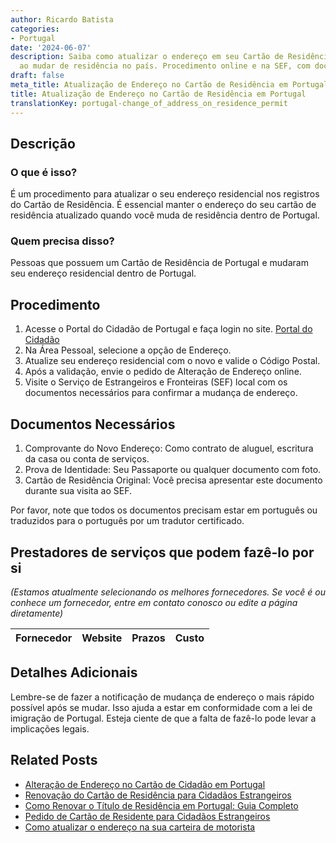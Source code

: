 ```yaml
---
author: Ricardo Batista
categories:
- Portugal
date: '2024-06-07'
description: Saiba como atualizar o endereço em seu Cartão de Residência em Portugal
  ao mudar de residência no país. Procedimento online e na SEF, com documentos requeridos.
draft: false
meta_title: Atualização de Endereço no Cartão de Residência em Portugal
title: Atualização de Endereço no Cartão de Residência em Portugal
translationKey: portugal-change_of_address_on_residence_permit
---
```



## Descrição
### O que é isso?
É um procedimento para atualizar o seu endereço residencial nos registros do Cartão de Residência. É essencial manter o endereço do seu cartão de residência atualizado quando você muda de residência dentro de Portugal.
### Quem precisa disso?
Pessoas que possuem um Cartão de Residência de Portugal e mudaram seu endereço residencial dentro de Portugal.

## Procedimento
1. Acesse o Portal do Cidadão de Portugal e faça login no site. [Portal do Cidadão](https://www.portaldocidadao.pt/)
2. Na Área Pessoal, selecione a opção de Endereço.
3. Atualize seu endereço residencial com o novo e valide o Código Postal.
4. Após a validação, envie o pedido de Alteração de Endereço online.
5. Visite o Serviço de Estrangeiros e Fronteiras (SEF) local com os documentos necessários para confirmar a mudança de endereço.

## Documentos Necessários
1. Comprovante do Novo Endereço: Como contrato de aluguel, escritura da casa ou conta de serviços.
2. Prova de Identidade: Seu Passaporte ou qualquer documento com foto.
3. Cartão de Residência Original: Você precisa apresentar este documento durante sua visita ao SEF.

Por favor, note que todos os documentos precisam estar em português ou traduzidos para o português por um tradutor certificado.

## Prestadores de serviços que podem fazê-lo por si
_(Estamos atualmente selecionando os melhores fornecedores. Se você é ou conhece um fornecedor, entre em contato conosco ou edite a página diretamente)_

| Fornecedor      |     Website     |     Prazos       |       Custo      |
| :-------------: | :-------------: |  :-------------: | :-------------: |

## Detalhes Adicionais
Lembre-se de fazer a notificação de mudança de endereço o mais rápido possível após se mudar. Isso ajuda a estar em conformidade com a lei de imigração de Portugal. Esteja ciente de que a falta de fazê-lo pode levar a implicações legais.


## Related Posts

- [Alteração de Endereço no Cartão de Cidadão em Portugal](https://tramitit.com/pt/guides/portugal/alteracao_de_morada_no_cartao_de_cidadao/)
- [Renovação do Cartão de Residência para Cidadãos Estrangeiros](https://tramitit.com/pt/guides/portugal/renovacao_de_cartao_de_residente_para_cidadaos_estrangeiros/)
- [Como Renovar o Título de Residência em Portugal: Guia Completo](https://tramitit.com/pt/guides/portugal/pedido_de_renovacao_do_titulo_de_residencia/)
- [Pedido de Cartão de Residente para Cidadãos Estrangeiros](https://tramitit.com/pt/guides/portugal/pedido_de_cartao_de_residente_para_cidadaos_estrangeiros/)
- [Como atualizar o endereço na sua carteira de motorista](https://tramitit.com/pt/guides/portugal/alteracao_de_morada_da_carta_de_conducao/)